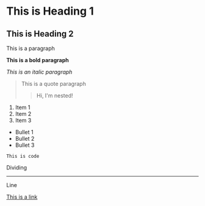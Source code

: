 # This is Heading 1
## This is Heading 2

This is a paragraph

**This is a bold paragraph**

*This is an italic paragraph*

> This is a quote paragraph
>
>> Hi, I'm nested!

1. Item 1
2. Item 2
3. Item 3

- Bullet 1
- Bullet 2
- Bullet 3

`This is code`

Dividing

_____

Line

[This is a link](https://duckduckgo.com "Better than Google ;)")